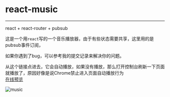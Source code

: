# react-music   
***  
react + react-router + pubsub    

这是一个用`react`写的一个音乐播放器，由于有些状态需要共享，这里用的是pubsub事件订阅，   

如果你遇到了bug，可以参考我的提交记录来解决你的问题。    

从这个链接点进去，它会自动播放，如果没有播放，那么打开控制台刷新一下页面就播放了，原因好像是说Chrome禁止进入页面自动播放行为   
[在线预览](https://ymbo.github.io/react-music/#/)   

![music](https://github.com/YMBo/react-music/blob/master/static/images/1.gif)   
